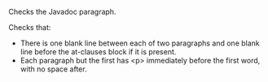 Checks the Javadoc paragraph.

Checks that:

-   There is one blank line between each of two paragraphs and one blank
    line before the at-clauses block if it is present.
-   Each paragraph but the first has \<p\> immediately before the first
    word, with no space after.